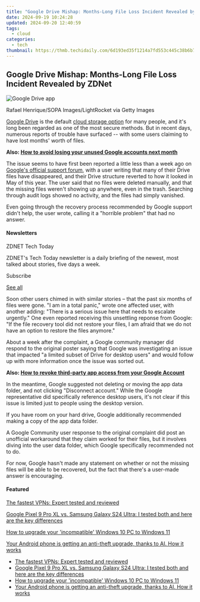 ```yaml
---
title: "Google Drive Mishap: Months-Long File Loss Incident Revealed by ZDNet"
date: 2024-09-19 10:24:28
updated: 2024-09-20 12:40:59
tags:
  - cloud
categories:
  - tech
thumbnail: https://thmb.techidaily.com/6d193ed35f1214a7fd553c445c38b6b7633741c0bda3a9fe486dfd62eae70d54.jpg
---
```


## Google Drive Mishap: Months-Long File Loss Incident Revealed by ZDNet

![Google Drive app](https://www.zdnet.com/a/img/resize/04c337535a231e3ad4f8846c7ecb2e8f4c5106b4/2023/11/27/3ed9cf43-8434-4899-a7de-1c92f8d60a6f/gettyimages-1231819984.jpg?auto=webp&width=1280)

Rafael Henrique/SOPA Images/LightRocket via Getty Images

[Google Drive](https://www.zdnet.com/article/need-a-better-way-to-manage-your-google-drive-data-google-was-no-help-but-this-tool-solved-my-storage-mess/) is the default [cloud storage option](https://www.zdnet.com/article/best-cloud-storage/) for many people, and it's long been regarded as one of the most secure methods. But in recent days, numerous reports of trouble have surfaced -- with some users claiming to have lost months' worth of files.

**Also: [How to avoid losing your unused Google accounts next month](https://www.zdnet.com/article/how-to-avoid-losing-your-unused-google-accounts-next-month/)**

The issue seems to have first been reported a little less than a week ago on [Google's official support forum](https://support.google.com/drive/thread/245055606/google-drive-files-suddenly-disappeared-the-drive-literally-went-back-to-condition-in-may-2023), with a user writing that many of their Drive files have disappeared, and their Drive structure reverted to how it looked in May of this year. The user said that no files were deleted manually, and that the missing files weren't showing up anywhere, even in the trash. Searching through audit logs showed no activity, and the files had simply vanished. 

Even going through the recovery process recommended by Google support didn't help, the user wrote, calling it a "horrible problem" that had no answer. 

#### Newsletters

ZDNET Tech Today

ZDNET's Tech Today newsletter is a daily briefing of the newest, most talked about stories, five days a week.

 Subscribe

[See all](https://www.zdnet.com/newsletters/)

Soon other users chimed in with similar stories – that the past six months of files were gone. "I am in a total panic," wrote one affected user, with another adding: "There is a serious issue here that needs to escalate urgently." One even reported receiving this unsettling reponse from Google: "If the file recovery tool did not restore your files, I am afraid that we do not have an option to restore the files anymore."

About a week after the complaint, a Google community manager did respond to the original poster saying that Google was investigating an issue that impacted "a limited subset of Drive for desktop users" and would follow up with more information once the issue was sorted out. 

**Also: [How to revoke third-party app access from your Google Account](https://www.zdnet.com/home-and-office/work-life/how-to-revoke-third-party-app-access-from-your-google-account/)**

In the meantime, Google suggested not deleting or moving the app data folder, and not clicking "Disconnect account." While the Google representative did specifically reference desktop users, it's not clear if this issue is limited just to people using the desktop version.

If you have room on your hard drive, Google additionally recommended making a copy of the app data folder. 

A Google Community user response to the original complaint did post an unofficial workaround that they claim worked for their files, but it involves diving into the user data folder, which Google specifically recommended not to do. 

For now, Google hasn't made any statement on whether or not the missing files will be able to be recovered, but the fact that there's a user-made answer is encouraging.

#### Featured

[The fastest VPNs: Expert tested and reviewed](https://www.zdnet.com/article/fastest-vpn/ "The fastest VPNs: Expert tested and reviewed")

[Google Pixel 9 Pro XL vs. Samsung Galaxy S24 Ultra: I tested both and here are the key differences](https://www.zdnet.com/article/google-pixel-9-pro-xl-vs-samsung-galaxy-s24-ultra/ "Google Pixel 9 Pro XL vs. Samsung Galaxy S24 Ultra: I tested both and here are the key differences")

[How to upgrade your 'incompatible' Windows 10 PC to Windows 11](https://www.zdnet.com/article/how-to-upgrade-your-incompatible-windows-10-pc-to-windows-11/ "How to upgrade your 'incompatible' Windows 10 PC to Windows 11")

[Your Android phone is getting an anti-theft upgrade, thanks to AI. How it works](https://www.zdnet.com/article/your-android-phone-is-getting-an-anti-theft-upgrade-thanks-to-ai-how-it-works/ "Your Android phone is getting an anti-theft upgrade, thanks to AI. How it works")

* [The fastest VPNs: Expert tested and reviewed](https://www.zdnet.com/article/fastest-vpn/ "The fastest VPNs: Expert tested and reviewed")
* [Google Pixel 9 Pro XL vs. Samsung Galaxy S24 Ultra: I tested both and here are the key differences](https://www.zdnet.com/article/google-pixel-9-pro-xl-vs-samsung-galaxy-s24-ultra/ "Google Pixel 9 Pro XL vs. Samsung Galaxy S24 Ultra: I tested both and here are the key differences")
* [How to upgrade your 'incompatible' Windows 10 PC to Windows 11](https://www.zdnet.com/article/how-to-upgrade-your-incompatible-windows-10-pc-to-windows-11/ "How to upgrade your 'incompatible' Windows 10 PC to Windows 11")
* [Your Android phone is getting an anti-theft upgrade, thanks to AI. How it works](https://www.zdnet.com/article/your-android-phone-is-getting-an-anti-theft-upgrade-thanks-to-ai-how-it-works/ "Your Android phone is getting an anti-theft upgrade, thanks to AI. How it works")

<ins class="adsbygoogle"
     style="display:block"
     data-ad-format="autorelaxed"
     data-ad-client="ca-pub-7571918770474297"
     data-ad-slot="1223367746"></ins>



<ins class="adsbygoogle"
     style="display:block"
     data-ad-client="ca-pub-7571918770474297"
     data-ad-slot="8358498916"
     data-ad-format="auto"
     data-full-width-responsive="true"></ins>
